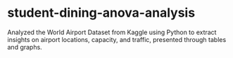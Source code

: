 # student-dining-anova-analysis
Analyzed the World Airport Dataset from Kaggle using Python to extract insights on airport locations, capacity, and traffic, presented through tables and graphs.
